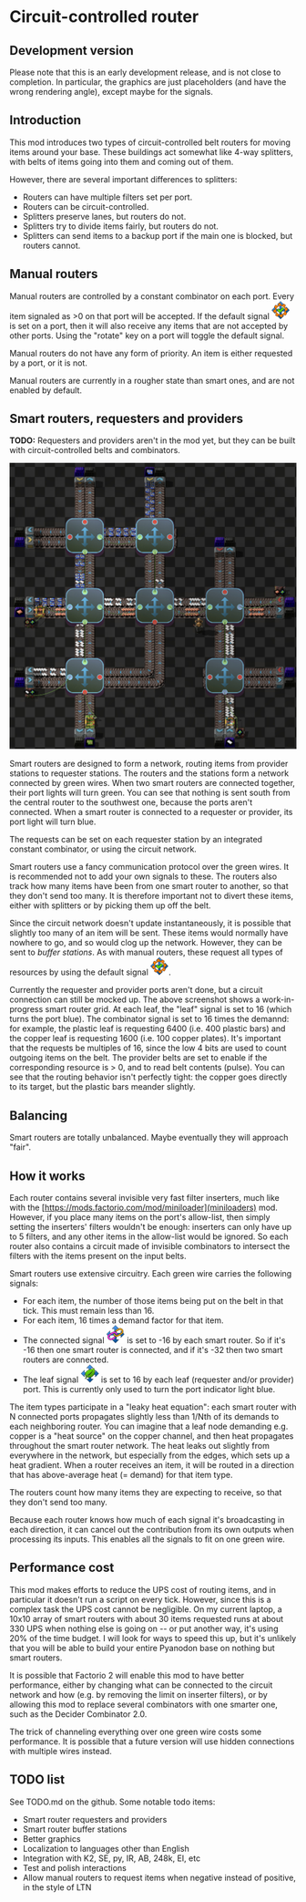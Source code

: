 # Circuit-controlled router

## Development version

Please note that this is an early development release, and is not close to completion.  In particular, the graphics are just placeholders (and have the wrong rendering angle), except maybe for the signals.

## Introduction

This mod introduces two types of circuit-controlled belt routers for moving items around your base.  These buildings act somewhat like 4-way splitters, with belts of items going into them and coming out of them.

However, there are several important differences to splitters:
* Routers can have multiple filters set per port.
* Routers can be circuit-controlled.
* Splitters preserve lanes, but routers do not.
* Splitters try to divide items fairly, but routers do not.
* Splitters can send items to a backup port if the main one is blocked, but routers cannot.

## Manual routers

Manual routers are controlled by a constant combinator on each port.  Every item signaled as >0 on that port will be accepted.  If the default signal ![default_signal_icon](resources/default.png) is set on a port, then it will also receive any items that are not accepted by other ports.  Using the "rotate" key on a port will toggle the default signal.

Manual routers do not have any form of priority.  An item is either requested by a port, or it is not.

Manual routers are currently in a rougher state than smart ones, and are not enabled by default.

## Smart routers, requesters and providers

**TODO:** Requesters and providers aren't in the mod yet, but they can be built with circuit-controlled belts and combinators.

![smart router screenshot](resources/screenshot-smart.jpg)

Smart routers are designed to form a network, routing items from provider stations to requester stations.  The routers and the stations form a network connected by green wires.  When two smart routers are connected together, their port lights will turn green.  You can see that nothing is sent south from the central router to the southwest one, because the ports aren't connected.  When a smart router is connected to a requester or provider, its port light will turn blue.

The requests can be set on each requester station by an integrated constant combinator, or using the circuit network.

Smart routers use a fancy communication protocol over the green wires.  It is recommended not to add your own signals to these.  The routers also track how many items have been from one smart router to another, so that they don't send too many.  It is therefore important not to divert these items, either with splitters or by picking them up off the belt.

Since the circuit network doesn't update instantaneously, it is possible that slightly too many of an item will be sent.  These items would normally have nowhere to go, and so would clog up the network.  However, they can be sent to
*buffer stations*.  As with manual routers, these request all types of resources by using the default signal ![default_signal_icon](resources/default.png).

Currently the requester and provider ports aren't done, but a circuit connection can still be mocked up.  The above screenshot shows a work-in-progress smart router grid.  At each leaf, the "leaf" signal is set to 16 (which turns the port blue).  The combinator signal is set to 16 times the demannd: for example, the plastic leaf is requesting 6400 (i.e. 400 plastic bars) and the copper leaf is requesting 1600 (i.e. 100 copper plates).  It's important that the requests be multiples of 16, since the low 4 bits are used to count outgoing items on the belt.  The provider belts are set to enable if the corresponding resource is > 0, and to read belt contents (pulse).  You can see that the routing behavior isn't perfectly tight: the copper goes directly to its target, but the plastic bars meander slightly.

## Balancing

Smart routers are totally unbalanced.  Maybe eventually they will approach "fair".

## How it works

Each router contains several invisible very fast filter inserters, much like with the [https://mods.factorio.com/mod/miniloader](miniloaders) mod.  However, if you place many items on the port's allow-list, then simply setting the inserters' filters wouldn't be enough: inserters can only have up to 5 filters, and any other items in the allow-list would be ignored.  So each router also contains a circuit made of invisible combinators to intersect the filters with the items present on the input belts.

Smart routers use extensive circuitry.  Each green wire carries the following signals:
* For each item, the number of those items being put on the belt in that tick.  This must remain less than 16.
* For each item, 16 times a demand factor for that item.
* The connected signal ![connected_signal_icon](resources/connected.png) is set to -16 by each smart router.  So if it's -16 then one smart router is connected, and if it's -32 then two smart routers are connected.
* The leaf signal ![leaf_signal_icon](resources/leaf.png) is set to 16 by each leaf (requester and/or provider) port.  This is currently only used to turn the port indicator light blue.

The item types participate in a "leaky heat equation": each smart router with N connected ports propagates slightly less than 1/Nth of its demands to each neighboring router.  You can imagine that a leaf node demanding e.g. copper is a "heat source" on the copper channel, and then heat propagates throughout the smart router network.  The heat leaks out slightly from everywhere in the network, but especially from the edges, which sets up a heat gradient.  When a router receives an item, it will be routed in a direction that has above-average heat (= demand) for that item type.

The routers count how many items they are expecting to receive, so that they don't send too many.

Because each router knows how much of each signal it's broadcasting in each direction, it can cancel out the contribution from its own outputs when processing its inputs.  This enables all the signals to fit on one green wire.

## Performance cost

This mod makes efforts to reduce the UPS cost of routing items, and in particular it doesn't run a script on every tick.  However, since this is a complex task the UPS cost cannot be negligible.  On my current laptop, a 10x10 array of smart routers with about 30 items requested runs at about 330 UPS when nothing else is going on -- or put another way, it's using 20% of the time budget.  I will look for ways to speed this up, but it's unlikely that you will be able to build your entire Pyanodon base on nothing but smart routers.

It is possible that Factorio 2 will enable this mod to have better performance, either by changing what can be connected to the circuit network and how (e.g. by removing the limit on inserter filters), or by allowing this mod
to replace several combinators with one smarter one, such as the Decider Combinator 2.0.

The trick of channeling everything over one green wire costs some performance.  It is possible that a future version will use hidden connections with multiple wires instead.

## TODO list

See TODO.md on the github.  Some notable todo items:
* Smart router requesters and providers
* Smart router buffer stations
* Better graphics
* Localization to languages other than English
* Integration with K2, SE, py, IR, AB, 248k, EI, etc
* Test and polish interactions
* Allow manual routers to request items when negative instead of positive, in the style of LTN